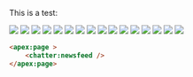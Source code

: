 This is a test:

<img src="https://s3-us-west-2.amazonaws.com/salesforcejeff/component1/1.png"/>
<img src="https://s3-us-west-2.amazonaws.com/salesforcejeff/component1/2.png"/>
<img src="https://s3-us-west-2.amazonaws.com/salesforcejeff/component1/3.png"/>
<img src="https://s3-us-west-2.amazonaws.com/salesforcejeff/component1/4.png"/>
<img src="https://s3-us-west-2.amazonaws.com/salesforcejeff/component1/5.png"/>
<img src="https://s3-us-west-2.amazonaws.com/salesforcejeff/component1/6.png"/>
<img src="https://s3-us-west-2.amazonaws.com/salesforcejeff/component1/7.png"/>
<img src="https://s3-us-west-2.amazonaws.com/salesforcejeff/component1/8.png"/>
<img src="https://s3-us-west-2.amazonaws.com/salesforcejeff/component1/9.png"/>
<img src="https://s3-us-west-2.amazonaws.com/salesforcejeff/component1/10.png"/>
<img src="https://s3-us-west-2.amazonaws.com/salesforcejeff/component1/11.png"/>
<img src="https://s3-us-west-2.amazonaws.com/salesforcejeff/component1/12.png"/>
<img src="https://s3-us-west-2.amazonaws.com/salesforcejeff/component1/13.png"/>
<img src="https://s3-us-west-2.amazonaws.com/salesforcejeff/component1/14.png"/>
<img src="https://s3-us-west-2.amazonaws.com/salesforcejeff/component1/15.png"/>
<img src="https://s3-us-west-2.amazonaws.com/salesforcejeff/component1/16.png"/>

```html
<apex:page >
    <chatter:newsfeed />
</apex:page>
```